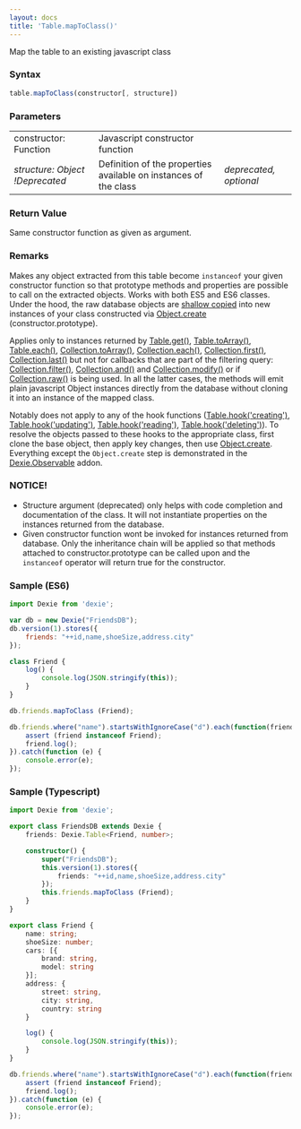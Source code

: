 ```yaml
---
layout: docs
title: 'Table.mapToClass()'
---
```


Map the table to an existing javascript class

### Syntax

```javascript
table.mapToClass(constructor[, structure])
```

### Parameters
<table>
<tr><td>constructor: Function</td><td>Javascript constructor function</td><td></td></tr>
<tr><td><i>structure: Object !Deprecated</i></td><td>Definition of the properties available on instances of the class</td><td><i>deprecated, optional</i></td></tr>
</table>

### Return Value

Same constructor function as given as argument.

### Remarks

Makes any object extracted from this table become `instanceof` your given constructor function so that prototype methods and properties are possible to call on the extracted objects. Works with both ES5 and ES6 classes. Under the hood, the raw database objects are [shallow copied](https://en.wikipedia.org/wiki/Object_copying#Shallow_copy) into new instances of your class constructed via [Object.create](https://developer.mozilla.org/en-US/docs/Web/JavaScript/Reference/Global_Objects/Object/create) (constructor.prototype).

Applies only to instances returned by [Table.get()](/docs/Table/Table.get()), [Table.toArray()](/docs/Table/Table.toArray()), [Table.each()](/docs/Table/Table.each()), [Collection.toArray()](/docs/Collection/Collection.toArray()), [Collection.each()](/docs/Collection/Collection.each()), [Collection.first()](/docs/Collection/Collection.first()), [Collection.last()](/docs/Collection/Collection.last()) but not for callbacks that are part of the filtering query: [Collection.filter()](/docs/Collection/Collection.filter()), [Collection.and()](/docs/Collection/Collection.and()) and [Collection.modify()](/docs/Collection/Collection.modify()) or if [Collection.raw()](/docs/Collection/Collection.raw()) is being used. In all the latter cases, the methods will emit plain javascript Object instances directly from the database without cloning it into an instance of the mapped class.

Notably does not apply to any of the hook functions ([Table.hook('creating')](/docs/Table/Table.hook('creating')), [Table.hook('updating')](/docs/Table/Table.hook('updating')), [Table.hook('reading')](/docs/Table/Table.hook('reading')), [Table.hook('deleting')](/docs/Table/Table.hook('deleting'))).  To resolve the objects passed to these hooks to the appropriate class, first clone the base object, then apply key changes, then use [Object.create](https://developer.mozilla.org/en-US/docs/Web/JavaScript/Reference/Global_Objects/Object/create).  Everything except the `Object.create` step is demonstrated in the [Dexie.Observable](https://github.com/dfahlander/Dexie.js/blob/master/addons/Dexie.Observable/src/Dexie.Observable.js#L339) addon.

### NOTICE!

 * Structure argument (deprecated) only helps with code completion and documentation of the class. It will not instantiate properties on the instances returned from the database.
 * Given constructor function wont be invoked for instances returned from database. Only the inheritance chain will be applied so that methods attached to constructor.prototype can be called upon and the `instanceof` operator will return true for the constructor.

### Sample (ES6)

```javascript
import Dexie from 'dexie';

var db = new Dexie("FriendsDB");
db.version(1).stores({
    friends: "++id,name,shoeSize,address.city"
});

class Friend {
    log() {
        console.log(JSON.stringify(this));
    }
}

db.friends.mapToClass (Friend);

db.friends.where("name").startsWithIgnoreCase("d").each(function(friend) {
    assert (friend instanceof Friend);
    friend.log();
}).catch(function (e) {
    console.error(e);
});
```

### Sample (Typescript)

```typescript
import Dexie from 'dexie';

export class FriendsDB extends Dexie {
    friends: Dexie.Table<Friend, number>;

    constructor() {
        super("FriendsDB");
        this.version(1).stores({
            friends: "++id,name,shoeSize,address.city"
        });
        this.friends.mapToClass (Friend);
    }
}

export class Friend {
    name: string;
    shoeSize: number;
    cars: [{
        brand: string,
        model: string
    }];
    address: {
        street: string,
        city: string,
        country: string
    }

    log() {
        console.log(JSON.stringify(this));
    }
}

db.friends.where("name").startsWithIgnoreCase("d").each(function(friend) {
    assert (friend instanceof Friend);
    friend.log();
}).catch(function (e) {
    console.error(e);
});
```


